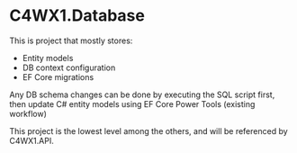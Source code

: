 # C4WX1.Database

This is project that mostly stores:
- Entity models
- DB context configuration
- EF Core migrations

Any DB schema changes can be done by executing the SQL script first, then update C# entity models using EF Core Power Tools (existing workflow)

This project is the lowest level among the others, and will be referenced by C4WX1.API.